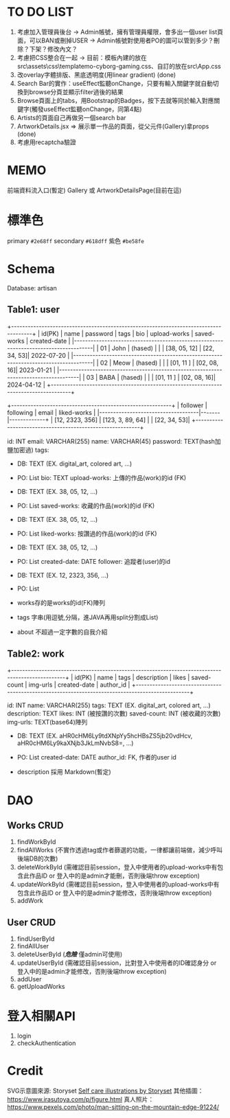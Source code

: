 # TO DO LIST
1. 考慮加入管理員後台
   -> Admin帳號，擁有管理員權限，會多出一個user list頁面，可以BAN或刪掉USER
   -> Admin帳號對使用者PO的圖可以管到多少？刪除？下架？修改內文？
2. 考慮把CSS整合在一起
   -> 目前：模板內建的放在src\assets\css\templatemo-cyborg-gaming.css、自訂的放在src\App.css
3. 改overlay字體排版、黑底透明度(用linear gradient) (done)
4. Search Bar的實作：useEffect監聽onChange，只要有輸入關鍵字就自動切換到browse分頁並顯示filter過後的結果
5. Browse頁面上的tabs，用Bootstrap的Badges，按下去就等同於輸入對應關鍵字(觸發useEffect監聽onChange，同第4點)
6. Artists的頁面自己再做另一個search bar
7. ArtworkDetails.jsx => 展示單一作品的頁面，從父元件(Gallery)拿props (done)
8. 考慮用recaptcha驗證

# MEMO
前端資料流入口(暫定)
Gallery 或 ArtworkDetailsPage(目前在這)

# 標準色
primary `#2e68ff`
secondary `#618dff`
紫色 `#be58fe`

# Schema
Database: artisan

## Table1: user
+-------------------------------------------------------------------------------------+
| id(PK) | name | password | tags |  bio  | upload-works | saved-works | created-date |
|-------------------------------------------------------------------------------------|
|   01   | John | (hased)  |      |       | [38, 05, 12] | [22, 34, 53]|  2022-07-20  |
|-------------------------------------------------------------------------------------|
|   02   | Meow | (hased)  |      |       | [01, 11    ] | [02, 08, 16]|  2023-01-21  |
|-------------------------------------------------------------------------------------|
|   03   | BABA | (hased)  |      |       | [01, 11    ] | [02, 08, 16]|  2024-04-12  |
+-------------------------------------------------------------------------------------+

+----------------------------------------------------------+
|     follower    |     following    | email | liked-works |
|------------------------------------|-------|-------------+
| [12, 2323, 356] | [123, 3, 89, 64] |       | [22, 34, 53]|
+----------------------------------------------------------+

id: INT
email: VARCHAR(255) 
name: VARCHAR(45)
password: TEXT(hash加鹽加密過)
tags: 
  * DB: TEXT (EX. digital_art, colored art, ...)
  * PO: List<String>
bio: TEXT
upload-works: 上傳的作品(work)的id (FK)
  * DB: TEXT (EX. 38, 05, 12, ...)
  * PO: List<int>
saved-works: 收藏的作品(work)的id (FK)
  * DB: TEXT (EX. 38, 05, 12, ...)
  * PO: List<int>
liked-works: 按讚過的作品(work)的id (FK)
  * DB: TEXT (EX. 38, 05, 12, ...)
  * PO: List<int>
created-date: DATE
follower: 追蹤者(user)的id
  * DB: TEXT (EX. 12, 2323, 356, ...)
  * PO: List<int>

* works存的是works的id(FK)陣列 
* tags 字串(用逗號,分隔，進JAVA再用split分割成List<String>)
* about 不超過一定字數的自我介紹

## Table2: work
+-------------------------------------------------------------------------------------------------+
| id(PK) | name  | tags | description | likes | saved-count | img-urls | created-date | author_id |
+-------------------------------------------------------------------------------------------------+

id: INT
name: VARCHAR(255)
tags: TEXT (EX. digital_art, colored art, ...)
description: TEXT
likes: INT (被按讚的次數)
saved-count: INT (被收藏的次數)
img-urls: TEXT(base64)陣列
  * DB: TEXT (EX. aHR0cHM6Ly9tdXNpYy5hcHBsZS5jb20vdHcv, aHR0cHM6Ly9kaXNjb3JkLmNvbS8=, ...)
  * PO: List<String>
created-date: DATE
author_id: FK, 作者的user id

* description 採用 Markdown(暫定)

# DAO
## Works CRUD
1. findWorkById
2. findAllWorks (不實作透過tag或作者篩選的功能，一律都讓前端做，減少呼叫後端DB的次數)
3. deleteWorkById (需確認目前session，登入中使用者的upload-works中有包含此作品ID or 登入中的是admin才能刪，否則後端throw exception)
4. updateWorkById (需確認目前session，登入中使用者的upload-works中有包含此作品ID or 登入中的是admin才能修改，否則後端throw exception)
5. addWork

## User CRUD
1. findUserById
2. findAllUser
3. deleteUserById (***危險*** 僅admin可使用)
4. updateUserById (需確認目前session，比對登入中使用者的ID確認身分 or 登入中的是admin才能修改，否則後端throw exception)
5. addUser
6. getUploadWorks

# 登入相關API
1. login
2. checkAuthentication

# Credit
SVG示意圖來源: Storyset
<a href="https://storyset.com/self-care">Self care illustrations by Storyset</a>
其他插圖：
https://www.irasutoya.com/p/figure.html
真人照片：
https://www.pexels.com/photo/man-sitting-on-the-mountain-edge-91224/

